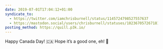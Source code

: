 ```yaml
---
date: 2019-07-01T17:04:12+01:00
syndicate_to:
  - https://twitter.com/iamchrisburnell/status/1145724798527557637
  - https://mastodon.social/users/chrisburnell/statuses/102367057267181454
posting_method: https://quill.p3k.io/
---
```


Happy Canada Day! 🇨🇦 Hope it’s a good one, eh! 🍁
